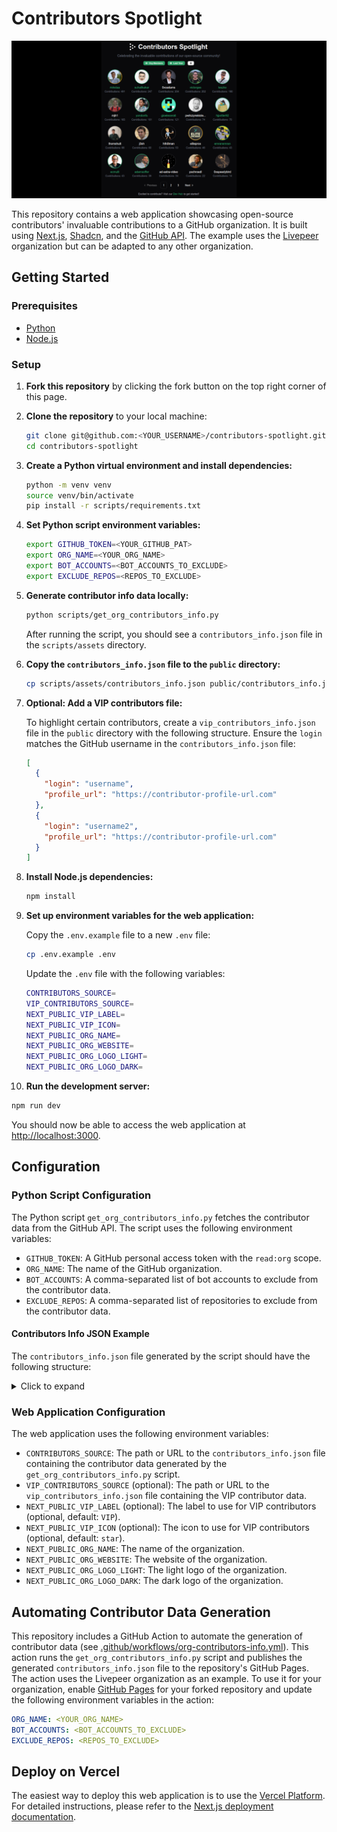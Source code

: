 # Contributors Spotlight

[![Application Banner](public/app_banner.png)](https://contributors-spotlight.vercel.app/)

This repository contains a web application showcasing open-source contributors' invaluable contributions to a GitHub organization. It is built using [Next.js](https://nextjs.org/), [Shadcn](https://ui.shadcn.com/), and the [GitHub API](https://github.com/PyGithub/PyGithub). The example uses the [Livepeer](https://github.com/livepeer) organization but can be adapted to any other organization.

## Getting Started

### Prerequisites

- [Python](https://www.python.org/)
- [Node.js](https://nodejs.org/)

### Setup

1. **Fork this repository** by clicking the fork button on the top right corner of this page.

2. **Clone the repository** to your local machine:

   ```bash
   git clone git@github.com:<YOUR_USERNAME>/contributors-spotlight.git
   cd contributors-spotlight
   ```

3. **Create a Python virtual environment and install dependencies:**

   ```bash
   python -m venv venv
   source venv/bin/activate
   pip install -r scripts/requirements.txt
   ```

4. **Set Python script environment variables:**

   ```bash
   export GITHUB_TOKEN=<YOUR_GITHUB_PAT>
   export ORG_NAME=<YOUR_ORG_NAME>
   export BOT_ACCOUNTS=<BOT_ACCOUNTS_TO_EXCLUDE>
   export EXCLUDE_REPOS=<REPOS_TO_EXCLUDE>
   ```

5. **Generate contributor info data locally:**

   ```bash
   python scripts/get_org_contributors_info.py
   ```

   After running the script, you should see a `contributors_info.json` file in the `scripts/assets` directory.

6. **Copy the `contributors_info.json` file to the `public` directory:**

   ```bash
   cp scripts/assets/contributors_info.json public/contributors_info.json
   ```

7. **Optional: Add a VIP contributors file:**

   To highlight certain contributors, create a `vip_contributors_info.json` file in the `public` directory with the following structure. Ensure the `login` matches the GitHub username in the `contributors_info.json` file:

   ```json
   [
     {
       "login": "username",
       "profile_url": "https://contributor-profile-url.com"
     },
     {
       "login": "username2",
       "profile_url": "https://contributor-profile-url.com"
     }
   ]
   ```

8. **Install Node.js dependencies:**

   ```bash
   npm install
   ```

9. **Set up environment variables for the web application:**

   Copy the `.env.example` file to a new `.env` file:

   ```bash
   cp .env.example .env
   ```

   Update the `.env` file with the following variables:

   ```bash
   CONTRIBUTORS_SOURCE=
   VIP_CONTRIBUTORS_SOURCE=
   NEXT_PUBLIC_VIP_LABEL=
   NEXT_PUBLIC_VIP_ICON=
   NEXT_PUBLIC_ORG_NAME=
   NEXT_PUBLIC_ORG_WEBSITE=
   NEXT_PUBLIC_ORG_LOGO_LIGHT=
   NEXT_PUBLIC_ORG_LOGO_DARK=
   ```

10. **Run the development server:**

```bash
npm run dev
```

You should now be able to access the web application at [http://localhost:3000](http://localhost:3000).

## Configuration

### Python Script Configuration

The Python script `get_org_contributors_info.py` fetches the contributor data from the GitHub API. The script uses the following environment variables:

- `GITHUB_TOKEN`: A GitHub personal access token with the `read:org` scope.
- `ORG_NAME`: The name of the GitHub organization.
- `BOT_ACCOUNTS`: A comma-separated list of bot accounts to exclude from the contributor data.
- `EXCLUDE_REPOS`: A comma-separated list of repositories to exclude from the contributor data.

#### Contributors Info JSON Example

The `contributors_info.json` file generated by the script should have the following structure:

<details>
<summary>Click to expand</summary>

```json
[
  {
    "login": "username",
    "name": "Full Name",
    "avatar_url": "https://avatars.githubusercontent.com/u/123456?v=4",
    "location": null,
    "company": null,
    "bio": null,
    "blog_url": "",
    "twitter_username": null,
    "org_member": true,
    "contributions": 123456,
    "yearly_contributions": 123
  },
  {
    "login": "username2",
    "name": "Full Name",
    "avatar_url": "https://avatars.githubusercontent.com/u/123456?v=4",
    "location": null,
    "company": null,
    "bio": null,
    "blog_url": "",
    "twitter_username": null,
    "org_member": true,
    "contributions": 123456,
    "yearly_contributions": 123
  }
]
```

</details>

### Web Application Configuration

The web application uses the following environment variables:

- `CONTRIBUTORS_SOURCE`: The path or URL to the `contributors_info.json` file containing the contributor data generated by the `get_org_contributors_info.py` script.
- `VIP_CONTRIBUTORS_SOURCE` (optional): The path or URL to the `vip_contributors_info.json` file containing the VIP contributor data.
- `NEXT_PUBLIC_VIP_LABEL` (optional): The label to use for VIP contributors (optional, default: `VIP`).
- `NEXT_PUBLIC_VIP_ICON` (optional): The icon to use for VIP contributors (optional, default: `star`).
- `NEXT_PUBLIC_ORG_NAME`: The name of the organization.
- `NEXT_PUBLIC_ORG_WEBSITE`: The website of the organization.
- `NEXT_PUBLIC_ORG_LOGO_LIGHT`: The light logo of the organization.
- `NEXT_PUBLIC_ORG_LOGO_DARK`: The dark logo of the organization.

## Automating Contributor Data Generation

This repository includes a GitHub Action to automate the generation of contributor data (see [.github/workflows/org-contributors-info.yml](.github/workflows/org-contributors-info.yml)). This action runs the `get_org_contributors_info.py` script and publishes the generated `contributors_info.json` file to the repository's GitHub Pages. The action uses the Livepeer organization as an example. To use it for your organization, enable [GitHub Pages](https://pages.github.com/) for your forked repository and update the following environment variables in the action:

```yaml
ORG_NAME: <YOUR_ORG_NAME>
BOT_ACCOUNTS: <BOT_ACCOUNTS_TO_EXCLUDE>
EXCLUDE_REPOS: <REPOS_TO_EXCLUDE>
```

## Deploy on Vercel

The easiest way to deploy this web application is to use the [Vercel Platform](https://vercel.com/). For detailed instructions, please refer to the [Next.js deployment documentation](https://nextjs.org/docs/deployment).
